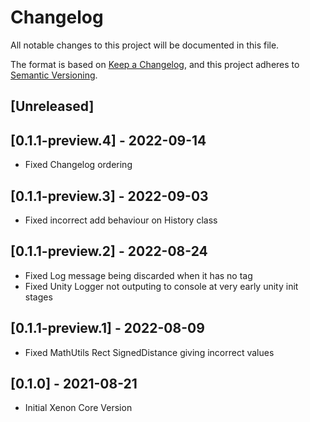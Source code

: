# Changelog
All notable changes to this project will be documented in this file.

The format is based on [Keep a Changelog](https://keepachangelog.com/en/1.0.0/),
and this project adheres to [Semantic Versioning](https://semver.org/spec/v2.0.0.html).

## [Unreleased]

## [0.1.1-preview.4] - 2022-09-14
- Fixed Changelog ordering

## [0.1.1-preview.3] - 2022-09-03
- Fixed incorrect add behaviour on History<T> class

## [0.1.1-preview.2] - 2022-08-24
- Fixed Log message being discarded when it has no tag
- Fixed Unity Logger not outputing to console at very early unity init stages

## [0.1.1-preview.1] - 2022-08-09
- Fixed MathUtils Rect SignedDistance giving incorrect values

## [0.1.0] - 2021-08-21
- Initial Xenon Core Version
